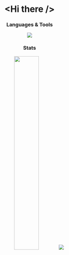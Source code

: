 <div align="center">
  <h1><b>&#60;Hi there /&#62;</b></h1>
</div>

<div align="center">
  <h3>Languages & Tools</h3>
  
  <img src="https://skillicons.dev/icons?i=ts,react,nextjs,sass,express,mysql,nodejs,nginx,docker,git"/>
</div>

<div align="center">
  <h3>Stats</h3>
  
  <img width="40%" height="auto" src="https://github-readme-stats.vercel.app/api?username=Ge0rg3e&hide_border=true&title_color=ce2323&theme=react&layout=compact"/>
  
  <img src="https://github-readme-stats.vercel.app/api/top-langs/?username=Ge0rg3e&hide_border=true&title_color=ce2323&theme=react&layout=compact"/>
</div>
